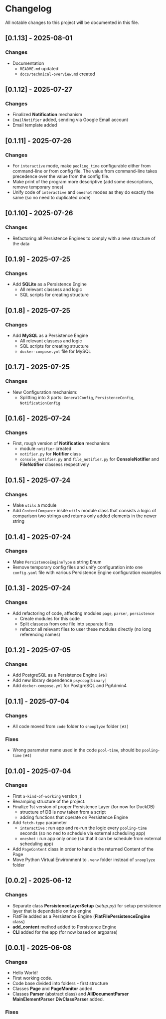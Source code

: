# Changelog

All notable changes to this project will be documented in this file.

## [0.1.13] - 2025-08-01

### Changes

- Documentation
  - `README.md` updated
  - `docs/technical-overview.md` created

## [0.1.12] - 2025-07-27

### Changes

- Finalized **Notification** mechanism
- `EmailNotifier` added, sending via Google Email account
- Email template added

## [0.1.11] - 2025-07-26

### Changes

- For `interactive` mode, make `pooling_time` configurable either from command-line or from config file.
  The value from command-line takes precedence over the value from the config file.
- Make print of the program more descriptive (add some descriptions, remove temporary ones)
- Unify code of `interactive` and `oneshot` modes as they do exactly the same (so no need to duplicated code)

## [0.1.10] - 2025-07-26

### Changes

- Refactoring all Persistence Engines to comply with a new structure of the data

## [0.1.9] - 2025-07-25

### Changes

- Add **SQLite** as a Persistence Engine
  - All relevant classess and logic
  - SQL scripts for creating structure

## [0.1.8] - 2025-07-25

### Changes

- Add **MySQL** as a Persistence Engine
  - All relevant classess and logic
  - SQL scripts for creating structure
  - `docker-compose.yml` file for MySQL

## [0.1.7] - 2025-07-25

### Changes

- New Configuration mechanism:
  - Splitting into 3 parts: `GeneralConfig`, `PersistenceConfig`, `NotificationConfig`

## [0.1.6] - 2025-07-24

### Changes

- First, rough version of **Notification** mechanism:
  - module `notifier` created
  - `notifier.py` for **Notifier** class
  - `console_notifier.py` and `file_notifier.py` for **ConsoleNotifier** and **FileNotifier** classess respectively

## [0.1.5] - 2025-07-24

### Changes

- Make `utils` a module
- Add `ContentComparer` insite `utils` module class that consists a logic of comparison two strings
  and returns only added elements in the newer string

## [0.1.4] - 2025-07-24

### Changes

- Make `PersistenceEngineType` a string Enum
- Remove temporary config files and unify configuration into one `config.yaml` file
  with various Persistence Engine configuration examples

## [0.1.3] - 2025-07-24

### Changes

- Add refactoring of code, affecting modules `page`, `parser`, `persistence`
  - Create modules for this code
  - Split classess from one file into separate files
  - refactor all relevant files to user these modules directly (no long referencing names)

## [0.1.2] - 2025-07-05

### Changes

- Add PostgreSQL as a Persistence Engine `[#6]`
- Add new library dependence `psycopg[binary]`
- Add `docker-compose.yml` for PostgreSQL and PgAdmin4

## [0.1.1] - 2025-07-04

### Changes

- All code moved from `code` folder to `snooplyze` folder `[#3]`

### Fixes

- Wrong parameter name used in the code `pool-time`, should be `pooling-time` `[#4]`

## [0.1.0] - 2025-07-04

### Changes

- First `a-kind-of-working` version ;)
- Revamping structure of the project.
- Finalize 1st version of proper Persistence Layer (for now for DuckDB)
  - structure of DB is now taken from a script
  - adding functions that operate on Persistence Engine
- Add `fetch-type` parameter
  - `interactive` : run app and re-run the logic every `pooling-time` seconds (so no ned to schedule via external scheduling app)
  - `oneshot` : run app only once (so that it can be schedule from external scheduling app)
- Add `PageContent` class in order to handle the returned Content of the Page
- Move Python Virtual Environment to `.venv` folder instead of `snooplyze` folder

## [0.0.2] - 2025-06-12

### Changes

- Separate class **PersistenceLayerSetup** (_setup.py_) for setup persistence layer that is dependable on the engine
- FlatFile added as a Persistence Engine (**FlatFilePersistenceEngine** class)
- **add_content** method added to Persistence Engine
- **CLI** added for the app (for now based on argparse)

## [0.0.1] - 2025-06-08

### Changes

- Hello World!
- First working code.
- Code base divided into folders - first structure
- Classes **Page** and **PageMonitor** added.
- Classes **Parser** (abstract class) and **AllDocumentParser** **MainElementParser** **DivClassParser** added.

### Fixes
